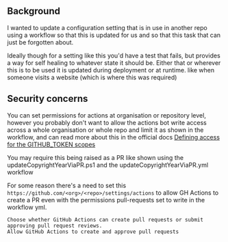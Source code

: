 ## Background

I wanted to update a configuration setting that is in use in another repo using a workflow so that this is updated for us and so that this task that can just be forgotten about.

Ideally though for a setting like this you'd have a test that fails, but provides a way for self healing to whatever state it should be.
Either that or wherever this is to be used it is updated during deployment or at runtime. like when someone visits a website (which is where this was required)

## Security concerns

You can set permissions for actions at organisation or repository level, however you probably don't want to allow the actions bot write access across a whole organisation or whole repo and limit it as shown in the workflow, and can read more about this in the official docs [Defining access for the GITHUB_TOKEN scopes](https://docs.github.com/en/actions/writing-workflows/workflow-syntax-for-github-actions#defining-access-for-the-github_token-scopes)

You may require this being raised as a PR like shown using the updateCopyrightYearViaPR.ps1 and the updateCopyrightYearViaPR.yml workflow 

For some reason there's a need to set this `https://github.com/<org>/<repo>/settings/actions` to allow GH Actions to create a PR even with the permissions pull-requests set to write in the workflow yml. 
```
Choose whether GitHub Actions can create pull requests or submit approving pull request reviews.
Allow GitHub Actions to create and approve pull requests
```